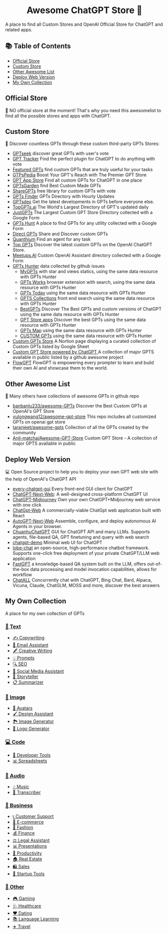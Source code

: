 
<h1 align="center">Awesome ChatGPT Store 🚀</h1>

A place to find all Custom Stores and OpenAI Official Store for ChatGPT and related apps.

## 📚 Table of Contents

- [Official Store](#official-store)
- [Custom Store](#custom-store)
- [Other Awesome List](#other-awesome-list)
- [Deploy Web Version](#deploy-web-version)
- [My Own Collection](#my-own-collection)

## Official Store

🌟 NO official store at the moment! That's why you need this awesomelist to find all the possible stores and apps with ChatGPT.

## Custom Store

🌌 Discover countless GPTs through these custom third-party GPTs Stores:

- [GPTseek](https://gptseek.com/) discover great GPTs with user's vote
- [GPT Tracker](https://gptstracker.com) Find the perfect plugin for ChatGPT to do anything with vote
- [Featured GPTs](https://www.featuredgpts.com/) find custom GPTs that are truly useful for your tasks
- [GTPsPedia](https://gptspedia.io)  Boost Your GPT's Reach with The Premier GPT Store
- [GPT App Store](https://gptappstore.ai) Find all custom GPTs for ChatGPT in one place
- [GPTsGarden](https://www.gptsgarden.com) find Best Custom Made GPTs 
- [ShareGPTs](https://sharegpts.net)  free library for custom GPTs with vote
- [GPTs Finder](https://gptsfinder.net) GPTs Directory with Hourly Updates
- [GPTsdex](https://gptsdex.com/) Get the latest developments in GPTs before everyone else. 
- [TopGPTs.ai](https://www.topgpts.ai/) The World's Largest Directory of GPT's updated daily
- [JustGPTs](https://justgpts.com) The Largest Custom GPT Store Directory collected with a Google Form
- [GPTs Hunt](https://www.gptshunt.tech) A place to find GPTs for any utility collected with a Google Form
- [Direct GPTs](https://www.directgpts.com/) Share and Discover custom GPTs
- [Quanthium](https://quanthium.io) Find an agent for any task
- [Top GPTs](https://topgpts.store) Discover the latest custom GPTs on the OpenAI ChatGPT Store.
- [Meetups.AI](https://meetups.ai/) Custom OpenAI Assistant directory collected with a Google Form
- [GPTs Hunter](https://www.gptshunter.com)  data collected by github issues
	- [MyGPTs](https://mygpts.dev/) with star and views statics, using the same data resource with GPTs Hunter
	- [GPTs Works](https://gpts.works/) browser extension with search, using the same data resource with GPTs Hunter
	- [GPTs Today](https://gptstoday.com) using the same data resource with GPTs Hunter
	- [GPTS Collections](https://gptscollection.xyz/) front end search using the same data resource with GPTs Hunter
	- [BestGPTs](https://bestgpts.app/) Discover The Best GPTs and custom versions of ChatGPT using the same data resource with GPTs Hunter
	- [GPT Store apps](https://www.gptstoreapps.com/) Discover the best GPTs using the same data resource with GPTs Hunter
	- [GPTs Map](https://gptsmap.xyz) using the same data resource with GPTs Hunter
	- [CUSTOM GPTs](https://www.customgpts.info) using the same data resource with GPTs Hunter
- [Custom GPTs Store](https://gpts-list.com) A Nortion page displaying a curated collection of Custom GPTs listed by Google Sheet
- [Custom GPT Store powered by ChatGPT ](https://www.thesamur.ai/custom-gpt-store) A collection of major GPTS available in public listed by a github awesome project
- [FlowGPT](https://flowgpt.com)  FlowGPT is empowering every prompter to learn and build their own AI and showcase them to the world.

## Other Awesome List

📝 Many others have collections of awesome GPTs in github repo

- [banbanlu233/awesome-GPTs](https://github.com/banbanlu233/awesome-GPTs) Discover the Best Custom GPTs at OpenAI's GPT Store
- [yulongwang12/awesome-gpt-store](https://github.com/yulongwang12/awesome-gpt-store) This repo includes all customized GPTs on openai gpt store
- [taranjeet/awesome-gpts](https://github.com/taranjeet/awesome-gpts) Collection of all the GPTs created by the community
- [Anil-matcha/Awesome-GPT-Store](https://github.com/Anil-matcha/Awesome-GPT-Store) Custom GPT Store - A collection of major GPTS available in public

## Deploy Web Version

💻 Open Source project to help you to deploy your own GPT web site with the help of OpenAI's ChatGPT API

- [every-chatgpt-gui](https://github.com/billmei/every-chatgpt-gui) Every front-end GUI client for ChatGPT
- [ChatGPT-Next-Web](https://github.com/Yidadaa/ChatGPT-Next-Web): A well-designed cross-platform ChatGPT UI
- [ChatGPT-Midjourney](https://github.com/Licoy/ChatGPT-Midjourney) Own your own ChatGPT+Midjourney web service with one click
- [ChatGpt-Web](https://github.com/79E/ChatGpt-Web) A commercially-viable ChatGpt web application built with React
- [AutoGPT-Next-Web](https://github.com/ConnectAI-E/AutoGPT-Next-Web)  Assemble, configure, and deploy autonomous AI Agents in your browser.
- [ChuanhuChatGPT](https://github.com/GaiZhenbiao/ChuanhuChatGPT)  GUI for ChatGPT API and many LLMs. Supports agents, file-based QA, GPT finetuning and query with web search
- [chatgpt-demo](https://github.com/anse-app/chatgpt-demo) Minimal web UI for ChatGPT
- [lobe-chat](https://github.com/lobehub/lobe-chat)  an open-source, high-performance chatbot framework. Supports one-click free deployment of your private ChatGPT/LLM web application
- [FastGPT](https://github.com/labring/FastGPT) a knowledge-based QA system built on the LLM, offers out-of-the-box data processing and model invocation capabilities, allows for workflow
- [ChatALL](https://github.com/sunner/ChatALL) Concurrently chat with ChatGPT, Bing Chat, Bard, Alpaca, Vicuna, Claude, ChatGLM, MOSS and more, discover the best answers

## My Own Collection

A place for my own collection of GPTs

### [📝 Text](#text)

- [✍️ Copywriting](#copywriting)
- [📧 Email Assistant](#email-assistant)
- [🖋️ Creative Writing](#creative-writing)
- [💡 Prompts](#prompts)
- [🔍 SEO](#seo)
- [📱 Social Media Assistant](#social-media-assistant)
- [📖 Storyteller](#storyteller)
- [📋 Summarizer](#summarizer)

### [🎨 Image](#image)

- [👤 Avatars](#avatars)
- [🖌️ Design Assistant](#design-assistant)
- [🏞️ Image Generator](#image-generator)
- [🌟 Logo Generator](#logo-generator)

### [💻 Code](#code)

- [🔧 Developer Tools](#developer-tools)
- [📊 Spreadsheets](#spreadsheet)

### [🎵 Audio](#audio)

- [🎶 Music](#music)
- [📝 Transcriber](#transcript)

### [💼 Business](#business)

- [📞 Customer Support](#customer-support)
- [🛒 E-commerce](#e-commerce)
- [👗 Fashion](#fashion)
- [💰 Finance](#fashion)
- [⚖️ Legal Assistant](#legal-assistant)
- [📊 Presentations](#presentation)
- [🚀 Productivity](#productivity)
- [🏠 Real Estate](#productivity)
- [🛍️ Sales](#sales)
- [🚀 Startup Tools](#startup-tools)

### [🎲 Other](#other)

- [🎮 Gaming](#gaming)
- [🩺 Healthcare](#healthcare)
- [❤️ Dating](#dating)
- [📚 Language Learning](#language-learning)
- [✈️ Travel](#travel)



